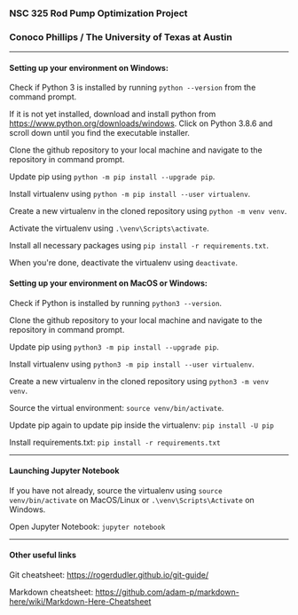 ### NSC 325 Rod Pump Optimization Project

### Conoco Phillips / The University of Texas at Austin

---

#### Setting up your environment on Windows:

Check if Python 3 is installed by running `python --version` from the command prompt.

If it is not yet installed, download and install python from <https://www.python.org/downloads/windows>.  Click on Python 3.8.6 and scroll down until you find the executable installer.

Clone the github repository to your local machine and navigate to the repository in command prompt.

Update pip using `python -m pip install --upgrade pip`.

Install virtualenv using `python -m pip install --user virtualenv`.

Create a new virtualenv in the cloned repository using `python -m venv venv`.

Activate the virtualenv using `.\venv\Scripts\activate`.

Install all necessary packages using `pip install -r requirements.txt`.

When you're done, deactivate the virtualenv using `deactivate`.

#### Setting up your environment on MacOS or Windows:

Check if Python is installed by running `python3 --version`.

Clone the github repository to your local machine and navigate to the repository in command prompt.

Update pip using `python3 -m pip install --upgrade pip`.

Install virtualenv using `python3 -m pip install --user virtualenv`.

Create a new virtualenv in the cloned repository using `python3 -m venv venv`.

Source the virtual environment: `source venv/bin/activate`.

Update pip again to update pip inside the virtualenv: `pip install -U pip`  

Install requirements.txt: `pip install -r requirements.txt`  

---

#### Launching Jupyter Notebook

If you have not already, source the virtualenv using `source venv/bin/activate` on MacOS/Linux or `.\venv\Scripts\Activate` on Windows.

Open Jupyter Notebook: `jupyter notebook`  

---

#### Other useful links

Git cheatsheet: https://rogerdudler.github.io/git-guide/

Markdown cheatsheet: https://github.com/adam-p/markdown-here/wiki/Markdown-Here-Cheatsheet

